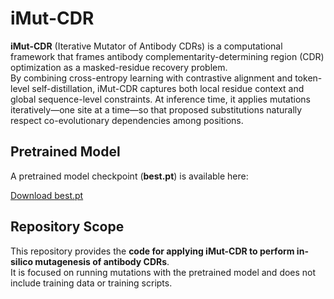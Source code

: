# iMut-CDR

**iMut-CDR** (Iterative Mutator of Antibody CDRs) is a computational framework that frames antibody complementarity-determining region (CDR) optimization as a masked-residue recovery problem.  
By combining cross-entropy learning with contrastive alignment and token-level self-distillation, iMut-CDR captures both local residue context and global sequence-level constraints. At inference time, it applies mutations iteratively—one site at a time—so that proposed substitutions naturally respect co-evolutionary dependencies among positions.

## Pretrained Model

A pretrained model checkpoint (**best.pt**) is available here:

[Download best.pt](https://drive.google.com/file/d/1mLfoSNwKDw0c9Fmc1ajxK7nrHLgFSKp-/view?usp=sharing)

## Repository Scope

This repository provides the **code for applying iMut-CDR to perform in-silico mutagenesis of antibody CDRs**.  
It is focused on running mutations with the pretrained model and does not include training data or training scripts.
